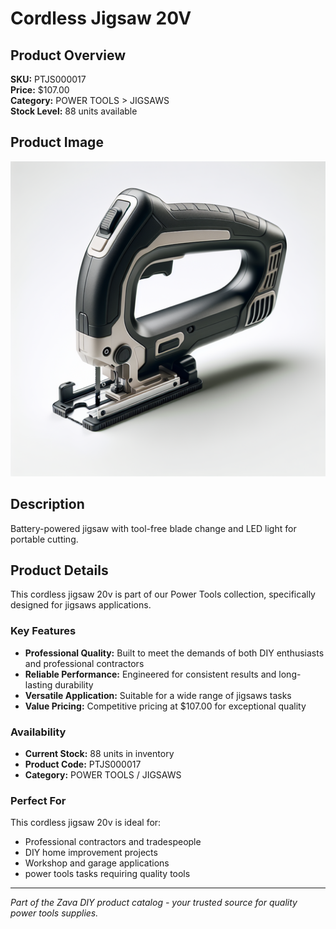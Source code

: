 # Cordless Jigsaw 20V

## Product Overview

**SKU:** PTJS000017  
**Price:** $107.00  
**Category:** POWER TOOLS > JIGSAWS  
**Stock Level:** 88 units available  

## Product Image

![Cordless Jigsaw 20V](https://raw.githubusercontent.com/microsoft/ai-tour-26-zava-diy-dataset-plus-mcp/refs/heads/main/images/power_tools_jigsaws_cordless_jigsaw_20v_20250620_190713.png)

## Description

Battery-powered jigsaw with tool-free blade change and LED light for portable cutting.

## Product Details

This cordless jigsaw 20v is part of our Power Tools collection, specifically designed for jigsaws applications. 

### Key Features

- **Professional Quality:** Built to meet the demands of both DIY enthusiasts and professional contractors
- **Reliable Performance:** Engineered for consistent results and long-lasting durability
- **Versatile Application:** Suitable for a wide range of jigsaws tasks
- **Value Pricing:** Competitive pricing at $107.00 for exceptional quality

### Availability

- **Current Stock:** 88 units in inventory
- **Product Code:** PTJS000017
- **Category:** POWER TOOLS / JIGSAWS

### Perfect For

This cordless jigsaw 20v is ideal for:
- Professional contractors and tradespeople
- DIY home improvement projects  
- Workshop and garage applications
- power tools tasks requiring quality tools

---

*Part of the Zava DIY product catalog - your trusted source for quality power tools supplies.*
